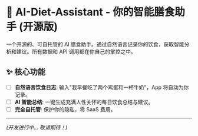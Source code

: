 # 🤖 AI-Diet-Assistant - 你的智能膳食助手 (开源版)

一个开源的、可自托管的 AI 膳食助手。通过自然语言记录你的饮食，获取智能分析和建议。所有数据和 API 调用都在你自己的掌控之中。

## ✨ 核心功能

- [ ] **自然语言饮食日志**: 输入"我早餐吃了两个鸡蛋和一杯牛奶"，App 将自动为你记录。
- [ ] **AI 智能总结**: 一键生成充满人性关怀的每日饮食总结与建议。
- [ ] **完全自托管**: 保护你的隐私，零 SaaS 费用。

---

_(开发进行中... 敬请期待！)_
